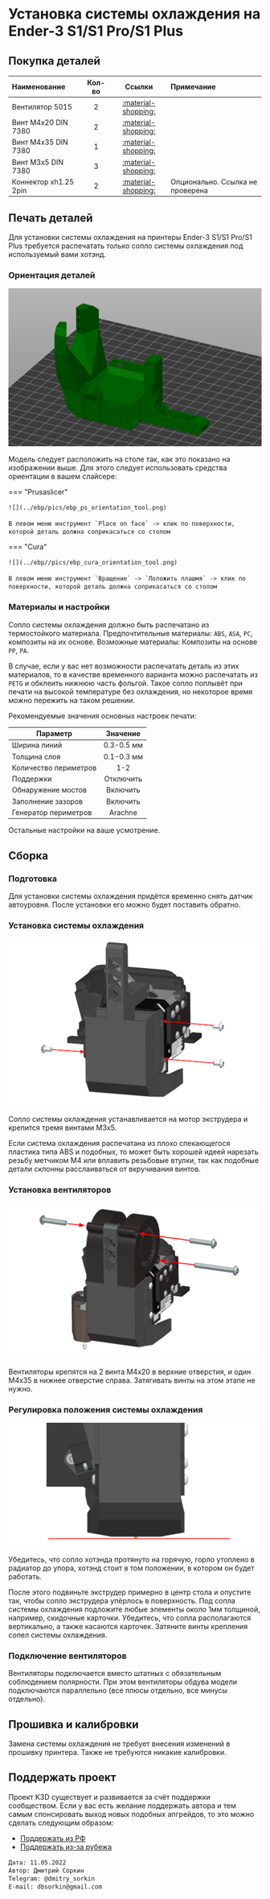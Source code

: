 # Установка системы охлаждения на Ender-3 S1/S1 Pro/S1 Plus

## Покупка деталей

| Наименование | Кол-во | Ссылки | Примечание |
|:------------ |:------:|:------:|:---------- |
| Вентилятор 5015 | 2 | [:material-shopping:](http://alli.pub/6huh9y) | |
| Винт М4х20 DIN 7380 | 2 | [:material-shopping:](https://krepcom.ru/catalog/vinty-razdel/vint_4kh20_s_polukrugloy_golovkoy_i_vnutrennim_shestigrannikom_din_7380_nerzh_stal_a2.htm) |  |
| Винт М4х35 DIN 7380 | 1 | [:material-shopping:](https://krepcom.ru/catalog/vinty-razdel/vint_4kh35_s_polukrugloy_golovkoy_i_vnutrennim_shestigrannikom_din_7380_nerzh_stal_a2.htm) |  |
| Винт М3х5 DIN 7380 | 3 | [:material-shopping:](https://krepcom.ru/catalog/vinty-razdel/vint_3kh5_s_polukrugloy_golovkoy_i_vnutrennim_shestigrannikom_din_7380_nerzh_stal_a2.htm) | |
| Коннектор xh1.25 2pin | 2 | [:material-shopping:](https://alli.pub/6p165l) | Опционально. Ссылка не проверена |

## Печать деталей

Для установки системы охлаждения на принтеры Ender-3 S1/S1 Pro/S1 Plus требуется распечатать только сопло системы охлаждения под используемый вами хотэнд.

### Ориентация деталей

![ESP fan duct orientation image](./pics/esp_fan_duct_orientation.png)

Модель следует расположить на столе так, как это показано на изображении выше. Для этого следует использовать средства ориентации в вашем слайсере: 

=== "Prusaslicer"

    ![](../ebp/pics/ebp_ps_orientation_tool.png)
    
    В левом меню инструмент `Place on face` -> клик по поверхности, которой деталь должна соприкасаться со столом

=== "Cura"

    ![](../ebp//pics/ebp_cura_orientation_tool.png)
    
    В левом меню инструмент `Вращение` -> `Положить плашмя` -> клик по поверхности, которой деталь должна соприкасаться со столом

### Материалы и настройки

Сопло системы охлаждения должно быть распечатано из термостойкого материала. Предпочтительные материалы: `ABS`, `ASA`, `PC`, композиты на их основе. Возможные материалы: Композиты на основе `PP`, `PA`.

В случае, если у вас нет возможности распечатать деталь из этих материалов, то в качестве временного варианта можно распечатать из `PETG` и обклеить нижнюю часть фольгой. Такое сопло поплывёт при печати на высокой температуре без охлаждения, но некоторое время можно пережить на таком решении.

Рекомендуемые значения основных настроек печати:

| Параметр                         | Значение               |
| -------------------------------- |:----------------------:|
| Ширина линий                     | 0.3-0.5 мм             |
| Толщина слоя                     | 0.1-0.3 мм             |
| Количество периметров | 1-2                   |
| Поддержки                        | Отключить              |
| Обнаружение мостов               | Включить               |
| Заполнение зазоров               | Включить               |
| Генератор периметров             | Arachne                |

Остальные настройки на ваше усмотрение.

## Сборка

### Подготовка

Для установки системы охлаждения придётся временно снять датчик автоуровня. После установки его можно будет поставить обратно.

### Установка системы охлаждения

![ESP S1 fan duct install image](./pics/esp_s1_fan_duct_install.png)

Сопло системы охлаждения устанавливается на мотор экструдера и крепится тремя винтами М3х5.

Если система охлаждения распечатана из плохо спекающегося пластика типа ABS и подобных, то может быть хорошей идеей нарезать резьбу метчиком М4 или вплавить резьбовые втулки, так как подобные детали склонны расслаиваться от вкручивания винтов.

### Установка вентиляторов

![ESP fans install S1 image](./pics/esp_fans_install_s1.png)

Вентиляторы крепятся на 2 винта М4х20 в верхние отверстия, и один М4х35 в нижнее отверстие справа. Затягивать винты на этом этапе не нужно.

### Регулировка положения системы охлаждения

![ESP fan duct tuning image](./pics/esp_fan_duct_tuning.png)

Убедитесь, что сопло хотэнда протянуто на горячую, горло утоплено в радиатор до упора, хотэнд стоит в том положении, в котором он будет работать.

После этого подвиньте экструдер примерно в центр стола и опустите так, чтобы сопло экструдера упёрлось в поверхность. Под сопла системы охлаждения подложите любые элементы около 1мм толщиной, например, скидочные карточки. Убедитесь, что сопла располагаются вертикально, а также касаются карточек. Затяните винты крепления сопел системы охлаждения.

### Подключение вентиляторов

Вентиляторы подключается вместо штатных с обязательным соблюдением полярности. При этом вентиляторы обдува модели подключаются параллельно (все плюсы отдельно, все минусы отдельно).

## Прошивка и калибровки

Замена системы охлаждения не требует внесения изменений в прошивку принтера. Также не требуются никакие калибровки.

## Поддержать проект

Проект K3D существует и развивается за счёт поддержки сообществом. Если у вас есть желание поддержать автора и тем самым спонсировать выход новых подобных апгрейдов, то это можно сделать следующим образом:

- [Поддержать из РФ](https://donate.stream/dmitrysorkin)
- [Поддержать из-за рубежа](https://www.donationalerts.com/r/dsorkin)

```
Дата: 11.05.2022
Автор: Дмитрий Соркин
Telegram: @dmitry_sorkin
E-mail: dbsorkin@gmail.com
```